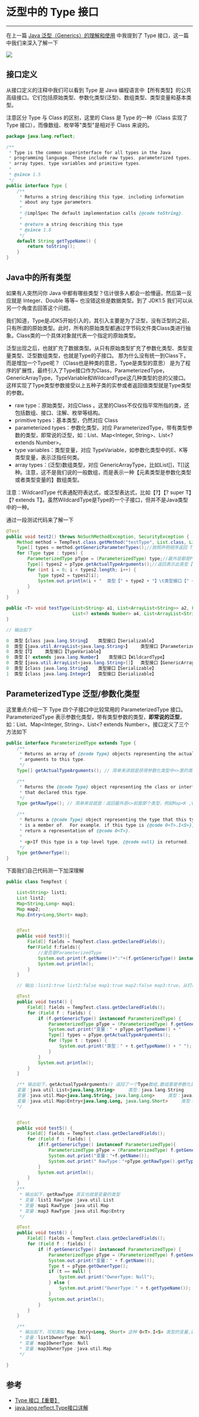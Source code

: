 # 泛型中的 Type 接口
---

在上一篇 [Java 泛型（Generics）的理解和使用](https://jverson.com/thinking-in-java/basic/generics.html) 中我提到了 Type 接口，这一篇中我们来深入了解一下

![](https://jverson.oss-cn-beijing.aliyuncs.com/967934a6e803828193172554ade5aca9.jpg)

## 接口定义

从接口定义的注释中我们可以看到 Type 是 Java 编程语言中【所有类型】的公共高级接口。它们包括原始类型、参数化类型(泛型)、数组类型、类型变量和基本类型。

注意区分 Type 与 Class 的区别，这里的 Class 是 Type 的一种（Class 实现了 Type 接口），而像数组、枚举等"类型"是相对于 Class 来说的。

```Java
package java.lang.reflect;

/**
 * Type is the common superinterface for all types in the Java
 * programming language. These include raw types, parameterized types,
 * array types, type variables and primitive types.
 *
 * @since 1.5
 */
public interface Type {
    /**
     * Returns a string describing this type, including information
     * about any type parameters.
     *
     * @implSpec The default implementation calls {@code toString}.
     *
     * @return a string describing this type
     * @since 1.8
     */
    default String getTypeName() {
        return toString();
    }
}

```

## Java中的所有类型

如果有人突然问你 Java 中都有哪些类型？估计很多人都会一脸懵逼，然后第一反应就是 Integer、Double 等等~ 也没错这些是数据类型。到了 JDK1.5 我们可以从另一个角度去回答这个问题。

我们知道，Type是JDK5开始引入的，其引入主要是为了泛型，没有泛型的之前，只有所谓的原始类型。此时，所有的原始类型都通过字节码文件类Class类进行抽象。Class类的一个具体对象就代表一个指定的原始类型。

泛型出现之后，也就扩充了数据类型。从只有原始类型扩充了参数化类型、类型变量类型、泛型数组类型，也就是Type的子接口。 
那为什么没有统一到Class下，而是增加一个Type呢？（Class也是种类的意思，Type是类型的意思） 
是为了程序的扩展性，最终引入了Type接口作为Class，ParameterizedType，GenericArrayType，TypeVariable和WildcardType这几种类型的总的父接口。这样实现了Type类型参数接受以上五种子类的实参或者返回值类型就是Type类型的参数。

- raw type：原始类型，对应Class 。这里的Class不仅仅指平常所指的类，还包括数组、接口、注解、枚举等结构。
- primitive types：基本类型，仍然对应 Class
- parameterized types：参数化类型，对应 ParameterizedType，带有类型参数的类型，即常说的泛型，如：List<T>、Map<Integer, String>、List<? extends Number>。
- type variables：类型变量，对应 TypeVariable<D>，如参数化类型中的E、K等类型变量，表示泛指任何类。
- array types：(泛型)数组类型，对应 GenericArrayType，比如List<T>[]，T[]这种。注意，这不是我们说的一般数组，而是表示一种【元素类型是参数化类型或者类型变量的】数组类型。

注意：WildcardType 代表通配符表达式，或泛型表达式，比如【?】【? super T】【? extends T】。虽然WildcardType是Type的一个子接口，但并不是Java类型中的一种。

通过一段测试代码来了解一下

```Java
@Test
public void test2() throws NoSuchMethodException, SecurityException {
    Method method = TempTest.class.getMethod("testType", List.class, List.class, List.class, List.class, List.class, Map.class);
    Type[] types = method.getGenericParameterTypes();//按照声明顺序返回 Type 对象的数组
    for (Type type : types) {
        ParameterizedType pType = (ParameterizedType) type;//最外层都是ParameterizedType
        Type[] types2 = pType.getActualTypeArguments();//返回表示此类型【实际类型参数】的 Type 对象的数组
        for (int i = 0; i < types2.length; i++) {
            Type type2 = types2[i];
            System.out.println(i + "  类型【" + type2 + "】\t类型接口【" + type2.getClass().getInterfaces()[0].getSimpleName() + "】");
        }
    }
}

public <T> void testType(List<String> a1, List<ArrayList<String>> a2, List<T> a3, //
                         List<? extends Number> a4, List<ArrayList<String>[]> a5, Map<String, Integer> a6) {
}

// 输出如下

0  类型【class java.lang.String】	类型接口【Serializable】
0  类型【java.util.ArrayList<java.lang.String>】	类型接口【ParameterizedType】
0  类型【T】	类型接口【TypeVariable】
0  类型【? extends java.lang.Number】	类型接口【WildcardType】
0  类型【java.util.ArrayList<java.lang.String>[]】	类型接口【GenericArrayType】
0  类型【class java.lang.String】	类型接口【Serializable】
1  类型【class java.lang.Integer】	类型接口【Serializable】
```

## ParameterizedType 泛型/参数化类型

这里重点介绍一下 Type 四个子接口中比较常用的 ParameterizedType 接口。ParameterizedType 表示参数化类型，带有类型参数的类型，**即常说的泛型**，如：List<T>、Map<Integer, String>、List<? extends Number>。接口定义了三个方法如下

```Java
public interface ParameterizedType extends Type {
    /**
     * Returns an array of {@code Type} objects representing the actual type
     * arguments to this type.
     */
    Type[] getActualTypeArguments(); // 简单来讲就是获得参数化类型中<>里的类型参数的类型。

    /**
     * Returns the {@code Type} object representing the class or interface
     * that declared this type.
     */
    Type getRawType(); // 简单来说就是：返回最外层<>前面那个类型，例如Map<K ,V>，返回的是Map类型。

    /**
     * Returns a {@code Type} object representing the type that this type
     * is a member of.  For example, if this type is {@code O<T>.I<S>},
     * return a representation of {@code O<T>}.
     *
     * <p>If this type is a top-level type, {@code null} is returned.
     */
    Type getOwnerType();
}
```

下面我们自己代码测一下加深理解

```Java
public class TempTest {

    List<String> list1;
    List list2;
    Map<String,Long> map1;
    Map map2;
    Map.Entry<Long,Short> map3;


    @Test
    public void test3(){
        Field[] fields = TempTest.class.getDeclaredFields();
        for(Field f:fields){
            //是否是ParameterizedType
            System.out.print(f.getName()+":"+(f.getGenericType() instanceof ParameterizedType));
            System.out.println();
        }
    }

    // 输出：list1:true list2:false map1:true map2:false map3:true。从打印结果看来,具有<>符号的变量是参数化类型

    @Test
    public void test4() {
        Field[] fields = TempTest.class.getDeclaredFields();
        for (Field f : fields) {
            if (f.getGenericType() instanceof ParameterizedType) {
                ParameterizedType pType = (ParameterizedType) f.getGenericType();
                System.out.print("变量：" + pType.getTypeName() + "     ");
                Type[] types = pType.getActualTypeArguments();
                for (Type t : types) {
                    System.out.print("类型：" + t.getTypeName() + " ");
                }
            }
            System.out.println();
        }
    }

    /** 输出如下，getActualTypeArguments() 返回了一个Type数组,数组里是参数化类型的参数
    变量：java.util.List<java.lang.String>     类型：java.lang.String 
    变量：java.util.Map<java.lang.String, java.lang.Long>     类型：java.lang.String 类型：java.lang.Long 
	变量：java.util.Map$Entry<java.lang.Long, java.lang.Short>     类型：java.lang.Long 类型：java.lang.Short 
	*/


	@Test
    public void test5() {
        Field[] fields = TempTest.class.getDeclaredFields();
        for (Field f : fields) {
            if(f.getGenericType() instanceof ParameterizedType){
                ParameterizedType pType = (ParameterizedType) f.getGenericType();
                System.out.print("变量："+f.getName());
                System.out.print(" RawType："+pType.getRawType().getTypeName());
            }
            System.out.println();
        }
    }
    /**
     * 输出如下，getRawType 其实也就是变量的类型
     * 变量：list1 RawType：java.util.List
     * 变量：map1 RawType：java.util.Map
     * 变量：map3 RawType：java.util.Map$Entry
     */

    @Test
    public void test6() {
        Field[] fields = TempTest.class.getDeclaredFields();
        for (Field f : fields) {
            if (f.getGenericType() instanceof ParameterizedType) {
                ParameterizedType pType = (ParameterizedType) f.getGenericType();
                System.out.print("变量：" + f.getName());
                Type t = pType.getOwnerType();
                if (t == null) {
                    System.out.print("OwnerType: Null");
                } else {
                    System.out.print("OwnerType：" + t.getTypeName());
                }
                System.out.println();
            }
        }
    }

    /**
     * 输出如下，可知类似 Map.Entry<Long, Short> 这种 O<T>.I<S> 类型的变量,调用 getOwnerType() 会返回 O<T>，大概表示内部类的持有类
     * 变量：list1OwnerType: Null
     * 变量：map1OwnerType: Null
     * 变量：map3OwnerType：java.util.Map
     */    

}
```

## 参考

- [Type 接口【重要】](https://www.cnblogs.com/baiqiantao/p/7460580.html)
- [java.lang.reflect.Type接口详解](https://juejin.cn/post/6844904177257168910)

